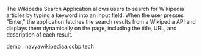 The Wikipedia Search Application allows users to search for Wikipedia articles by typing a keyword into an input field. When the user presses "Enter," the application fetches the search results from a Wikipedia API and displays them dynamically on the page, including the title, URL, and description of each result.

demo : navyawikipediaa.ccbp.tech
